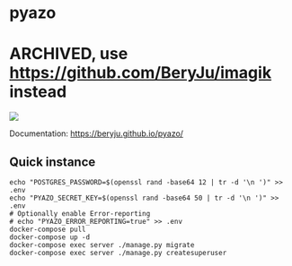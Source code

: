 # pyazo

# ARCHIVED, use https://github.com/BeryJu/imagik instead

![](https://github.com/BeryJu/pyazo/workflows/pyazo-ci/badge.svg)

Documentation: https://beryju.github.io/pyazo/

## Quick instance

```
echo "POSTGRES_PASSWORD=$(openssl rand -base64 12 | tr -d '\n ')" >> .env
echo "PYAZO_SECRET_KEY=$(openssl rand -base64 50 | tr -d '\n ')" >> .env
# Optionally enable Error-reporting
# echo "PYAZO_ERROR_REPORTING=true" >> .env
docker-compose pull
docker-compose up -d
docker-compose exec server ./manage.py migrate
docker-compose exec server ./manage.py createsuperuser
```
